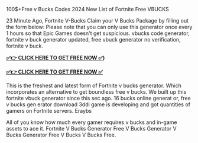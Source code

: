 100$+Free v Bucks Codes 2024 New List of Fortnite Free VBUCKS 

23 Minute Ago, Fortnite V-Bucks Claim your V Bucks Package by filling out the form below: Please note that you can only use this generator once every 1 hours so that Epic Games doesn't get suspicious. vbucks code generator, fortnite v buck generator updated, free vbuck generator no verification, fortnite v buck.

**[✅👉 CLICK HERE TO GET FREE NOW ✅](https://appbitly.com/v-bucks-codes))**

**[✅👉 CLICK HERE TO GET FREE NOW ✅]([https://cutt.ly/teDU6IHo](https://appbitly.com/v-bucks-codes))**

This is the freshest and latest form of Fortnite v bucks generator. Which incorporates an alternative to get boundless free v bucks. We built up this fortnite vbuck generator since this sec ago. 16 bucks online generat or, free v bucks gen erator download 3ddi game is developing and got quantities of gamers on Fortnite servers. Eraybs

All of you know how much every gamer requires v bucks and in-game assets to ace it. Fortnite V Bucks Generator Free V Bucks Generator V Bucks Generator Free V Bucks V Bucks Free.

